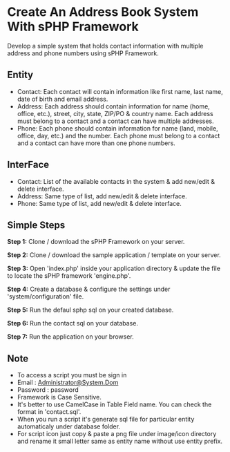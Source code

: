# Create An Address Book System With sPHP Framework

Develop a simple system that holds contact information with multiple address and phone numbers using sPHP Framework.

## Entity

* Contact: Each contact will contain information like first name, last name, date of birth and email address.
* Address: Each address should contain information for name (home, office, etc.), street, city, state, ZIP/PO & country name. Each address must belong to a contact and a contact can have multiple addresses.
* Phone: Each phone should contain information for name (land, mobile, office, day, etc.) and the number. Each phone must belong to a contact and a contact can have more than one phone numbers.

## InterFace

* Contact: List of the available contacts in the system & add new/edit & delete interface.
* Address: Same type of list, add new/edit & delete interface.
* Phone: Same type of list, add new/edit & delete interface.

## Simple Steps

**Step 1:** Clone / download the sPHP Framework on your server.

**Step 2:** Clone / download the sample application / template on your server.

**Step 3:** Open 'index.php' inside your application directory & update the file to locate the sPHP framework 'engine.php'.

**Step 4:** Create a database & configure the settings under 'system/configuration' file.

**Step 5:** Run the defaul sphp sql on your created database.

**Step 6:** Run the contact sql on your database.

**Step 7:** Run the application on your browser.

## Note

* To access a script you must be sign in
* Email : Administrator@System.Dom
* Password : password
* Framework is Case Sensitive.
* It's better to use CamelCase in Table Field name. You can check the format in 'contact.sql'.
* When you run a script it's generate sql file for particular entity automaticaly under database folder.
* For script icon just copy & paste a png file under image/icon directory and rename it small letter same as entity name without use entity prefix.
